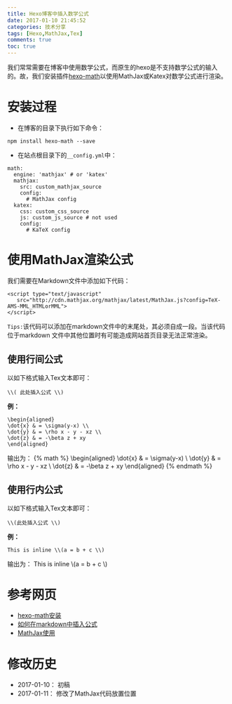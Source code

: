 ```yaml
---
title: Hexo博客中插入数学公式
date: 2017-01-10 21:45:52
categories: 技术分享
tags: [Hexo,MathJax,Tex]
comments: true
toc: true
---
```

我们常常需要在博客中使用数学公式，而原生的hexo是不支持数学公式的输入的。故，我们安装插件[hexo-math](https://www.npmjs.com/package/hexo-math)以使用MathJax或Katex对数学公式进行渲染。

# 安装过程
* 在博客的目录下执行如下命令：
```````````
npm install hexo-math --save
```````````
* 在站点根目录下的`__config.yml`中：
``````````````````````
math:
  engine: 'mathjax' # or 'katex'
  mathjax:
    src: custom_mathjax_source
    config:
      # MathJax config
  katex:
    css: custom_css_source
    js: custom_js_source # not used
    config:
      # KaTeX config
``````````````````````
# 使用MathJax渲染公式
我们需要在Markdown文件中添加如下代码：
`````````````````````
<script type="text/javascript"
   src="http://cdn.mathjax.org/mathjax/latest/MathJax.js?config=TeX-AMS-MML_HTMLorMML">
</script>
`````````````````````
`Tips:`该代码可以添加在markdown文件中的末尾处，其必须自成一段。当该代码位于markdown 文件中其他位置时有可能造成网站首页目录无法正常渲染。
## 使用行间公式
以如下格式输入Tex文本即可：
```````````````
\\( 此处插入公式 \\)
```````````````
**例：**
``````
\begin{aligned}
\dot{x} & = \sigma(y-x) \\
\dot{y} & = \rho x - y - xz \\
\dot{z} & = -\beta z + xy
\end{aligned}
``````
输出为：
{% math %}
\begin{aligned}
\dot{x} & = \sigma(y-x) \\
\dot{y} & = \rho x - y - xz \\
\dot{z} & = -\beta z + xy
\end{aligned}
{% endmath %}

## 使用行内公式
以如下格式输入Tex文本即可：
`````````
\\(此处插入公式 \\)
`````````
**例：**
````````
This is inline \\(a = b + c \\)
````````
输出为：
This is inline \\(a = b + c \\)



# 参考网页
* [hexo-math安装](https://github.com/akfish/hexo-math)
* [如何在markdown中插入公式](http://www.jeyzhang.com/how-to-insert-equations-in-markdown.html)
* [MathJax使用](http://docs.mathjax.org/en/latest/mathjax.html)

# 修改历史
* 2017-01-10： 初稿
* 2017-01-11： 修改了MathJax代码放置位置

<script type="text/javascript"
   src="http://cdn.mathjax.org/mathjax/latest/MathJax.js?config=TeX-AMS-MML_HTMLorMML">
</script>
